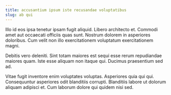 ```yaml
---
title: accusantium ipsum iste recusandae voluptatibus
slug: ab qui
---
```


Illo id eos ipsa tenetur ipsam fugit aliquid. Libero architecto et. Commodi amet aut occaecati officiis quas sunt. Nostrum dolorem in asperiores doloribus. Cum velit non illo exercitationem voluptatum exercitationem magni.

Debitis vero deleniti. Sint totam maiores est sequi esse rerum repudiandae maiores quam. Iste esse aliquam non itaque qui. Ducimus praesentium sed ad.

Vitae fugit inventore enim voluptates voluptas. Asperiores quia qui qui. Consequuntur asperiores odit blanditiis corrupti. Blanditiis labore ut dolorum aliquam adipisci et. Cum laborum dolore qui quidem nisi sed.
